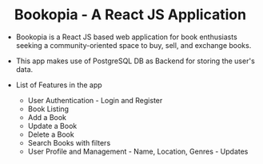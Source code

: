 <h1 align="center">Bookopia - A React JS Application</h1>

- Bookopia is a React JS based web application for book enthusiasts seeking a community-oriented space to buy, sell, and exchange books.

- This app makes use of PostgreSQL DB as Backend for storing the user's data.

- List of Features in the app

  - User Authentication - Login and Register
  - Book Listing
  - Add a Book
  - Update a Book
  - Delete a Book
  - Search Books with filters
  - User Profile and Management - Name, Location, Genres - Updates
